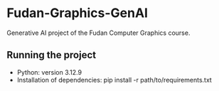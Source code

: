 # Fudan-Graphics-GenAI
Generative AI project of the Fudan Computer Graphics course.

## Running the project

- Python: version 3.12.9
- Installation of dependencies: pip install -r path/to/requirements.txt
